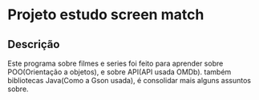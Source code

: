# Projeto estudo screen match

## Descrição
Este programa sobre filmes e series foi feito para aprender sobre POO(Orientação a objetos), e sobre API(API usada OMDb).
também bibliotecas Java(Como a Gson usada), é consolidar mais alguns assuntos sobre.
